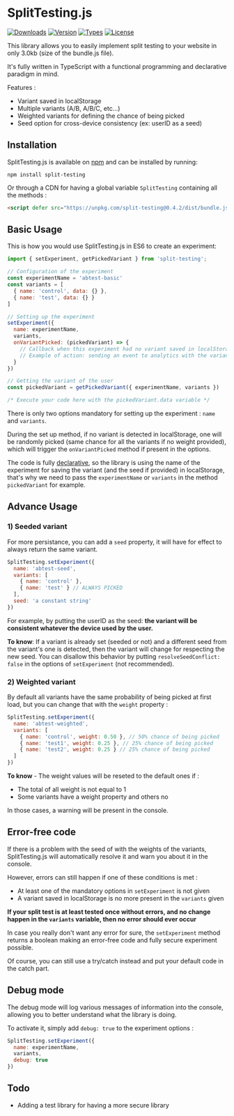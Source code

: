 # SplitTesting.js

<p>
  <a href="https://www.npmjs.com/package/split-testing"><img src="https://badgen.net/npm/dm/split-testing" alt="Downloads"></a>
  <a href="https://www.npmjs.com/package/split-testing"><img src="https://badgen.net/npm/v/split-testing" alt="Version"></a>
  <a href="https://www.npmjs.com/package/split-testing"><img src="https://badgen.net/npm/types/split-testing" alt="Types"></a>
  <a href="https://www.npmjs.com/package/split-testing"><img src="https://badgen.net/npm/license/split-testing" alt="License"></a>
</p>

This library allows you to easily implement split testing to your website in only 3.0kb (size of the bundle.js file).

It's fully written in TypeScript with a functional programming and declarative  paradigm in mind.

Features :
- Variant saved in localStorage
- Multiple variants (A/B, A/B/C, etc...)
- Weighted variants for defining the chance of being picked
- Seed option for cross-device consistency (ex: userID as a seed)


## Installation

SplitTesting.js is available on [npm](https://www.npmjs.com/package/split-testing) and can
be installed by running:

```
npm install split-testing
```

Or through a CDN for having a global variable `SplitTesting` containing all the methods :
```html
<script defer src="https://unpkg.com/split-testing@0.4.2/dist/bundle.js"></script>
```

## Basic Usage

This is how you would use SplitTesting.js in ES6 to create an experiment:

```javascript
import { setExperiment, getPickedVariant } from 'split-testing';

// Configuration of the experiment 
const experimentName = 'abtest-basic'
const variants = [
  { name: 'control', data: {} },
  { name: 'test', data: {} }
]

// Setting up the experiment
setExperiment({
  name: experimentName,
  variants,
  onVariantPicked: (pickedVariant) => {
    // Callback when this experiment had no variant saved in localStorage yet
    // Example of action: sending an event to analytics with the variant picked
  }
})

// Getting the variant of the user
const pickedVariant = getPickedVariant({ experimentName, variants })

/* Execute your code here with the pickedVariant.data variable */
```

There is only two options mandatory for setting up the experiment : `name` and `variants`.

During the set up method, if no variant is detected in localStorage, one will be randomly picked (same chance for all the variants if no weight provided), which will trigger the `onVariantPicked` method if present in the options.

The code is fully [declarative](https://www.freecodecamp.org/news/imperative-vs-declarative-programming-difference/), so the library is using the name of the experiment for saving the variant (and the seed if provided) in localStorage, that's why we need to pass the `experimentName` or `variants` in the method `pickedVariant` for example.

## Advance Usage

### 1) Seeded variant

For more persistance, you can add a `seed` property, it will have for effect to always return the same variant.

```javascript
SplitTesting.setExperiment({
  name: 'abtest-seed',
  variants: [
    { name: 'control' },
    { name: 'test' } // ALWAYS PICKED
  ],
  seed: 'a constant string'
})
```

For example, by putting the userID as the seed: **the variant will be consistent whatever the device used by the user.**

**To know**: If a variant is already set (seeded or not) and a different seed from the variant's one is detected, then the variant will change for respecting the new seed.
You can disallow this behavior by putting `resolveSeedConflict: false` in the options of `setExperiment` (not recommended). 

### 2) Weighted variant

By default all variants have the same probability of being picked at first load, but you can change that with the `weight` property :

```javascript
SplitTesting.setExperiment({
  name: 'abtest-weighted',
  variants: [
    { name: 'control', weight: 0.50 }, // 50% chance of being picked
    { name: 'test1', weight: 0.25 }, // 25% chance of being picked
    { name: 'test2', weight: 0.25 } // 25% chance of being picked
  ]
})
```

**To know** - The weight values will be reseted to the default ones if :
- The total of all weight is not equal to 1
- Some variants have a weight property and others no

In those cases, a warning will be present in the console.

## Error-free code

If there is a problem with the seed of with the weights of the variants, SplitTesting.js will automatically resolve it and warn you about it in the console.

However, errors can still happen if one of these conditions is met :
- At least one of the mandatory options in `setExperiment` is not given
- A variant saved in localStorage is no more present in the `variants` given

**If your split test is at least tested once without errors, and no change happen in the `variants` variable, then no error should ever occur**

In case you really don't want any error for sure, the `setExperiment` method returns a boolean making an error-free code and fully secure experiment possible.

Of course, you can still use a try/catch instead and put your default code in the catch part.

## Debug mode

The debug mode will log various messages of information into the console, allowing you to better understand what the library is doing.

To activate it, simply add `debug: true` to the experiment options :
```javascript
SplitTesting.setExperiment({
  name: experimentName,
  variants,
  debug: true
})
```

## Todo
 
- Adding a test library for having a more secure library